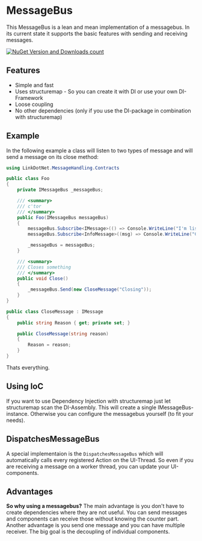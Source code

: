 # MessageBus

This MessageBus is a lean and mean implementation of a messagebus. In its current state it supports the basic features with
sending and receiving messages.

[![NuGet Version and Downloads count](https://buildstats.info/nuget/LinkDotNet.MessageBus)](https://www.nuget.org/packages/LinkDotNet.MessageBus) 

## Features
* Simple and fast
* Uses structuremap - So you can create it with DI or use your own DI-Framework
* Loose coupling
* No other dependencies (only if you use the DI-package in combination with structuremap)

## Example
In the following example a class will listen to two types of message and will send a message on its close method:
```cs
using LinkDotNet.MessageHandling.Contracts

public class Foo
{
    private IMessageBus _messageBus;

    /// <summary>
    /// c'tor
    /// </summary>
    public Foo(IMessageBus messageBus)
    {
        messageBus.Subscribe<IMessage>(() => Console.WriteLine("I'm listening to every message"));
        messageBus.Subscribe<InfoMessage>((msg) => Console.WriteLine("Content: " + msg.InfoText));

        _messageBus = messageBus;
    }

    /// <summary>
    /// Closes something
    /// </summary>
    public void Close()
    {
        _messageBus.Send(new CloseMessage("Closing"));
    }
}

public class CloseMessage : IMessage
{
    public string Reason { get; private set; }

    public CloseMessage(string reason)
    {
        Reason = reason;
    }
}
```

Thats everything.

## Using IoC
If you want to use Dependency Injection with structuremap just let structuremap scan the DI-Assembly.
This will create a single IMessageBus-instance.
Otherwise you can configure the messagebus yourself (to fit your needs).

## DispatchesMessageBus
A special implementaion is the ``` DispatchesMessageBus ``` which will automatically calls every registered Action on the UI-Thread. So even if you are receiving a message on a worker thread, you can update your UI-components.

## Advantages
**So why using a messagebus?**
The main advantage is you don't have to create dependencies where they are not useful.
You can send messages and components can receive those without knowing the counter part.
Another advantage is you send one message and you can have multiple receiver.
The big goal is the decoupling of individual components.